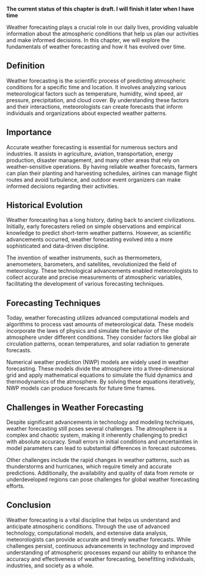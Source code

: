 **The current status of this chapter is draft. I will finish it later when I have time**

Weather forecasting plays a crucial role in our daily lives, providing valuable information about the atmospheric conditions that help us plan our activities and make informed decisions. In this chapter, we will explore the fundamentals of weather forecasting and how it has evolved over time.

**Definition**
--------------

Weather forecasting is the scientific process of predicting atmospheric conditions for a specific time and location. It involves analyzing various meteorological factors such as temperature, humidity, wind speed, air pressure, precipitation, and cloud cover. By understanding these factors and their interactions, meteorologists can create forecasts that inform individuals and organizations about expected weather patterns.

**Importance**
--------------

Accurate weather forecasting is essential for numerous sectors and industries. It assists in agriculture, aviation, transportation, energy production, disaster management, and many other areas that rely on weather-sensitive operations. By having reliable weather forecasts, farmers can plan their planting and harvesting schedules, airlines can manage flight routes and avoid turbulence, and outdoor event organizers can make informed decisions regarding their activities.

**Historical Evolution**
------------------------

Weather forecasting has a long history, dating back to ancient civilizations. Initially, early forecasters relied on simple observations and empirical knowledge to predict short-term weather patterns. However, as scientific advancements occurred, weather forecasting evolved into a more sophisticated and data-driven discipline.

The invention of weather instruments, such as thermometers, anemometers, barometers, and satellites, revolutionized the field of meteorology. These technological advancements enabled meteorologists to collect accurate and precise measurements of atmospheric variables, facilitating the development of various forecasting techniques.

**Forecasting Techniques**
--------------------------

Today, weather forecasting utilizes advanced computational models and algorithms to process vast amounts of meteorological data. These models incorporate the laws of physics and simulate the behavior of the atmosphere under different conditions. They consider factors like global air circulation patterns, ocean temperatures, and solar radiation to generate forecasts.

Numerical weather prediction (NWP) models are widely used in weather forecasting. These models divide the atmosphere into a three-dimensional grid and apply mathematical equations to simulate the fluid dynamics and thermodynamics of the atmosphere. By solving these equations iteratively, NWP models can produce forecasts for future time frames.

**Challenges in Weather Forecasting**
-------------------------------------

Despite significant advancements in technology and modeling techniques, weather forecasting still poses several challenges. The atmosphere is a complex and chaotic system, making it inherently challenging to predict with absolute accuracy. Small errors in initial conditions and uncertainties in model parameters can lead to substantial differences in forecast outcomes.

Other challenges include the rapid changes in weather patterns, such as thunderstorms and hurricanes, which require timely and accurate predictions. Additionally, the availability and quality of data from remote or underdeveloped regions can pose challenges for global weather forecasting efforts.

**Conclusion**
--------------

Weather forecasting is a vital discipline that helps us understand and anticipate atmospheric conditions. Through the use of advanced technology, computational models, and extensive data analysis, meteorologists can provide accurate and timely weather forecasts. While challenges persist, continuous advancements in technology and improved understanding of atmospheric processes expand our ability to enhance the accuracy and effectiveness of weather forecasting, benefitting individuals, industries, and society as a whole.
